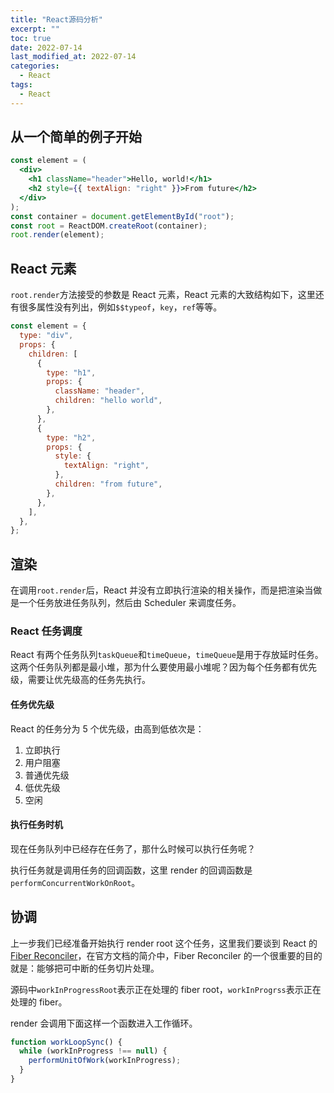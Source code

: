 ```yaml
---
title: "React源码分析"
excerpt: ""
toc: true
date: 2022-07-14
last_modified_at: 2022-07-14
categories:
  - React
tags:
  - React
---
```


## 从一个简单的例子开始

```jsx
const element = (
  <div>
    <h1 className="header">Hello, world!</h1>
    <h2 style={{ textAlign: "right" }}>From future</h2>
  </div>
);
const container = document.getElementById("root");
const root = ReactDOM.createRoot(container);
root.render(element);
```

## React 元素

`root.render`方法接受的参数是 React 元素，React 元素的大致结构如下，这里还有很多属性没有列出，例如`$$typeof`，`key`，`ref`等等。

```javascript
const element = {
  type: "div",
  props: {
    children: [
      {
        type: "h1",
        props: {
          className: "header",
          children: "hello world",
        },
      },
      {
        type: "h2",
        props: {
          style: {
            textAlign: "right",
          },
          children: "from future",
        },
      },
    ],
  },
};
```

## 渲染

在调用`root.render`后，React 并没有立即执行渲染的相关操作，而是把渲染当做是一个任务放进任务队列，然后由 Scheduler 来调度任务。

### React 任务调度

React 有两个任务队列`taskQueue`和`timeQueue`，`timeQueue`是用于存放延时任务。这两个任务队列都是最小堆，那为什么要使用最小堆呢？因为每个任务都有优先级，需要让优先级高的任务先执行。

#### 任务优先级

React 的任务分为 5 个优先级，由高到低依次是：

1. 立即执行
2. 用户阻塞
3. 普通优先级
4. 低优先级
5. 空闲

#### 执行任务时机

现在任务队列中已经存在任务了，那什么时候可以执行任务呢？

执行任务就是调用任务的回调函数，这里 render 的回调函数是`performConcurrentWorkOnRoot`。

## 协调

上一步我们已经准备开始执行 render root 这个任务，这里我们要谈到 React 的[Fiber Reconciler](https://zh-hans.reactjs.org/docs/codebase-overview.html)，在官方文档的简介中，Fiber Reconciler 的一个很重要的目的就是：能够把可中断的任务切片处理。

源码中`workInProgressRoot`表示正在处理的 fiber root，`workInProgrss`表示正在处理的 fiber。

render 会调用下面这样一个函数进入工作循环。

```javascript
function workLoopSync() {
  while (workInProgress !== null) {
    performUnitOfWork(workInProgress);
  }
}
```

